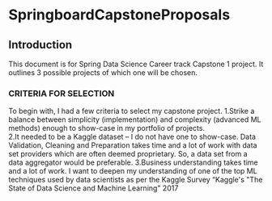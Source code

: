 
# SpringboardCapstoneProposals
## Introduction
This document is for Spring Data Science Career track Capstone 1 project. It outlines 3 possible projects of which one will be chosen. 
### CRITERIA FOR SELECTION
To begin with, I had a few criteria to select my capstone project. 
1.Strike a balance between simplicity (implementation) and complexity (advanced ML methods) enough to show-case in my portfolio of projects.   
2.It needed to be a Kaggle dataset – I do not have one to show-case. Data Validation, Cleaning and Preparation takes time and a lot of work with data set providers which are often deemed proprietary. So, a data set from a data aggregator would be preferable.
3.Business understanding takes time and a lot of work.  I want to deepen my understanding of one of the top ML techniques used by data scientists as per the Kaggle Survey “Kaggle's "The State of Data Science and Machine Learning" 2017  

